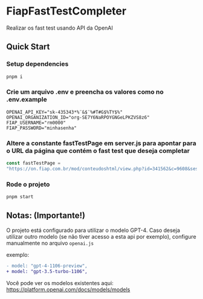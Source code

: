 # FiapFastTestCompleter

Realizar os fast test usando API da OpenAI

## Quick Start

### Setup dependencies

```bash
pnpm i
```

### Crie um arquivo .env e preencha os valores como no .env.example

```env
OPENAI_API_KEY="sk-435343*%¨&$¨%#T#G$%TY$%"
OPENAI_ORGANIZATION_ID="org-SE7Y6NaRPOYGNGeLPKZVS8z6"
FIAP_USERNAME="rm0000"
FIAP_PASSWORD="minhasenha"
```

### Altere a constante fastTestPage em server.js para apontar para o URL da página que contém o fast test que deseja completar

```js
const fastTestPage =
"https://on.fiap.com.br/mod/conteudoshtml/view.php?id=341562&c=9608&sesskey=KTY1PmQqd5";    <---- Altere aqui
```

### Rode o projeto

```bash
pnpm start
```

## Notas: (Importante!)

O projeto está configurado para utilizar o modelo GPT-4. Caso deseja utilizar outro modelo (se não tiver acesso a esta api por exemplo), configure manualmente no arquivo `openai.js`

exemplo:

```diff
- model: "gpt-4-1106-preview",
+ model: "gpt-3.5-turbo-1106",
```

Você pode ver os modelos existentes aqui:
https://platform.openai.com/docs/models/models
